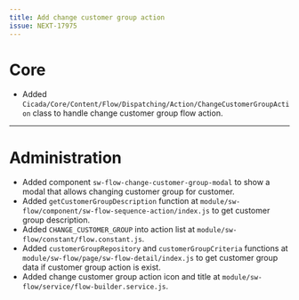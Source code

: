 ```yaml
---
title: Add change customer group action
issue: NEXT-17975
---
```

# Core
* Added `Cicada/Core/Content/Flow/Dispatching/Action/ChangeCustomerGroupAction` class to handle change customer group flow action.
___
# Administration
* Added component `sw-flow-change-customer-group-modal` to show a modal that allows changing customer group for customer.
* Added `getCustomerGroupDescription` function at `module/sw-flow/component/sw-flow-sequence-action/index.js` to get customer group description.
* Added `CHANGE_CUSTOMER_GROUP` into action list at `module/sw-flow/constant/flow.constant.js`.
* Added `customerGroupRepository` and `customerGroupCriteria` functions at `module/sw-flow/page/sw-flow-detail/index.js` to get customer group data if customer group action is exist.
* Added change customer group action icon and title at `module/sw-flow/service/flow-builder.service.js`.
